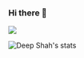 ### Hi there 👋
![](https://komarev.com/ghpvc/?username=deep-3110&color=blue)

![Deep Shah's stats](https://github-readme-stats.vercel.app/api?username=deep-3110&show_icons=true&theme=blue&count_private=true&hide=stars&show_icons=true)
<!--
**deep-3110/deep-3110** is a ✨ _special_ ✨ repository because its `README.md` (this file) appears on your GitHub profile.

![Top Langs](https://github-readme-stats.vercel.app/api/top-langs/?username=deep-3110)
Here are some ideas to get you started:

- 🔭 I’m currently working on ...
- 🌱 I’m currently learning Machine Learning and Data Science
- 👯 I’m looking to collaborate on ...
- 🤔 I’m looking for help with ...
- 💬 Ask me about ...
- 📫 How to reach me: ...
- 😄 Pronouns: ...
- ⚡ Fun fact: ...
-->
